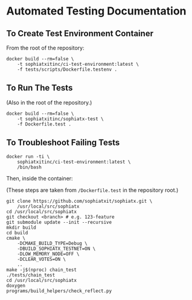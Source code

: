 # Automated Testing Documentation

## To Create Test Environment Container

From the root of the repository:

    docker build --rm=false \
        -t sophiatxitinc/ci-test-environment:latest \
        -f tests/scripts/Dockerfile.testenv .

## To Run The Tests

(Also in the root of the repository.)

    docker build --rm=false \
        -t sophiatxitinc/sophiatx-test \
        -f Dockerfile.test .

## To Troubleshoot Failing Tests

    docker run -ti \
        sophiatxitinc/ci-test-environment:latest \
        /bin/bash

Then, inside the container:

(These steps are taken from `/Dockerfile.test` in the
repository root.)

    git clone https://github.com/sophiatxit/sophiatx.git \
        /usr/local/src/sophiatx
    cd /usr/local/src/sophiatx
    git checkout <branch> # e.g. 123-feature
    git submodule update --init --recursive
    mkdir build
    cd build
    cmake \
        -DCMAKE_BUILD_TYPE=Debug \
        -DBUILD_SOPHIATX_TESTNET=ON \
        -DLOW_MEMORY_NODE=OFF \
        -DCLEAR_VOTES=ON \
        ..
    make -j$(nproc) chain_test
    ./tests/chain_test
    cd /usr/local/src/sophiatx
    doxygen
    programs/build_helpers/check_reflect.py
